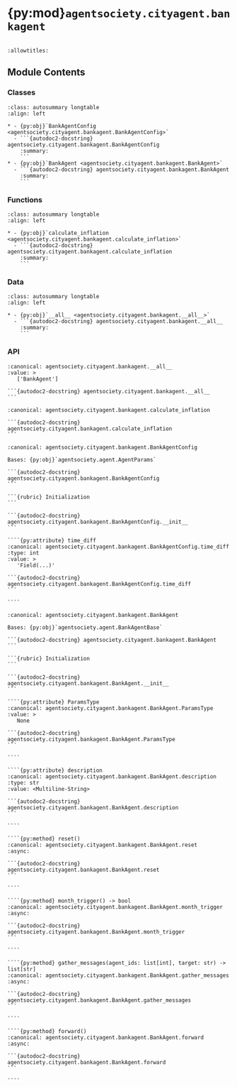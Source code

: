 # {py:mod}`agentsociety.cityagent.bankagent`

```{py:module} agentsociety.cityagent.bankagent
```

```{autodoc2-docstring} agentsociety.cityagent.bankagent
:allowtitles:
```

## Module Contents

### Classes

````{list-table}
:class: autosummary longtable
:align: left

* - {py:obj}`BankAgentConfig <agentsociety.cityagent.bankagent.BankAgentConfig>`
  - ```{autodoc2-docstring} agentsociety.cityagent.bankagent.BankAgentConfig
    :summary:
    ```
* - {py:obj}`BankAgent <agentsociety.cityagent.bankagent.BankAgent>`
  - ```{autodoc2-docstring} agentsociety.cityagent.bankagent.BankAgent
    :summary:
    ```
````

### Functions

````{list-table}
:class: autosummary longtable
:align: left

* - {py:obj}`calculate_inflation <agentsociety.cityagent.bankagent.calculate_inflation>`
  - ```{autodoc2-docstring} agentsociety.cityagent.bankagent.calculate_inflation
    :summary:
    ```
````

### Data

````{list-table}
:class: autosummary longtable
:align: left

* - {py:obj}`__all__ <agentsociety.cityagent.bankagent.__all__>`
  - ```{autodoc2-docstring} agentsociety.cityagent.bankagent.__all__
    :summary:
    ```
````

### API

````{py:data} __all__
:canonical: agentsociety.cityagent.bankagent.__all__
:value: >
   ['BankAgent']

```{autodoc2-docstring} agentsociety.cityagent.bankagent.__all__
```

````

````{py:function} calculate_inflation(prices)
:canonical: agentsociety.cityagent.bankagent.calculate_inflation

```{autodoc2-docstring} agentsociety.cityagent.bankagent.calculate_inflation
```
````

`````{py:class} BankAgentConfig(/, **data: typing.Any)
:canonical: agentsociety.cityagent.bankagent.BankAgentConfig

Bases: {py:obj}`agentsociety.agent.AgentParams`

```{autodoc2-docstring} agentsociety.cityagent.bankagent.BankAgentConfig
```

```{rubric} Initialization
```

```{autodoc2-docstring} agentsociety.cityagent.bankagent.BankAgentConfig.__init__
```

````{py:attribute} time_diff
:canonical: agentsociety.cityagent.bankagent.BankAgentConfig.time_diff
:type: int
:value: >
   'Field(...)'

```{autodoc2-docstring} agentsociety.cityagent.bankagent.BankAgentConfig.time_diff
```

````

`````

`````{py:class} BankAgent(id: int, name: str, toolbox: agentsociety.agent.AgentToolbox, memory: agentsociety.memory.Memory, agent_params: typing.Optional[agentsociety.cityagent.bankagent.BankAgentConfig] = None, blocks: typing.Optional[list[agentsociety.agent.Block]] = None)
:canonical: agentsociety.cityagent.bankagent.BankAgent

Bases: {py:obj}`agentsociety.agent.BankAgentBase`

```{autodoc2-docstring} agentsociety.cityagent.bankagent.BankAgent
```

```{rubric} Initialization
```

```{autodoc2-docstring} agentsociety.cityagent.bankagent.BankAgent.__init__
```

````{py:attribute} ParamsType
:canonical: agentsociety.cityagent.bankagent.BankAgent.ParamsType
:value: >
   None

```{autodoc2-docstring} agentsociety.cityagent.bankagent.BankAgent.ParamsType
```

````

````{py:attribute} description
:canonical: agentsociety.cityagent.bankagent.BankAgent.description
:type: str
:value: <Multiline-String>

```{autodoc2-docstring} agentsociety.cityagent.bankagent.BankAgent.description
```

````

````{py:method} reset()
:canonical: agentsociety.cityagent.bankagent.BankAgent.reset
:async:

```{autodoc2-docstring} agentsociety.cityagent.bankagent.BankAgent.reset
```

````

````{py:method} month_trigger() -> bool
:canonical: agentsociety.cityagent.bankagent.BankAgent.month_trigger
:async:

```{autodoc2-docstring} agentsociety.cityagent.bankagent.BankAgent.month_trigger
```

````

````{py:method} gather_messages(agent_ids: list[int], target: str) -> list[str]
:canonical: agentsociety.cityagent.bankagent.BankAgent.gather_messages
:async:

```{autodoc2-docstring} agentsociety.cityagent.bankagent.BankAgent.gather_messages
```

````

````{py:method} forward()
:canonical: agentsociety.cityagent.bankagent.BankAgent.forward
:async:

```{autodoc2-docstring} agentsociety.cityagent.bankagent.BankAgent.forward
```

````

`````

